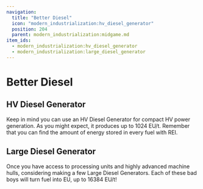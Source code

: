 ```yaml
---
navigation:
  title: "Better Diesel"
  icon: "modern_industrialization:hv_diesel_generator"
  position: 204
  parent: modern_industrialization:midgame.md
item_ids:
  - modern_industrialization:hv_diesel_generator
  - modern_industrialization:large_diesel_generator
---
```


# Better Diesel

## HV Diesel Generator

Keep in mind you can use an HV Diesel Generator for compact HV power generation. As you might expect, it produces up to 1024 EU/t. Remember that you can find the amount of energy stored in every fuel with REI.

<Recipe id="modern_industrialization:electric_age/machine/hv_diesel_generator_asbl" />

## Large Diesel Generator

<GameScene zoom="2" interactive={true} fullWidth={true}>
    <MultiblockShape controller="large_diesel_generator" />
</GameScene>

Once you have access to processing units and highly advanced machine hulls, considering making a few Large Diesel Generators. Each of these bad boys will turn fuel into EU, up to 16384 EU/t!

<Recipe id="modern_industrialization:electric_age/machine/large_diesel_generator_asbl" />

